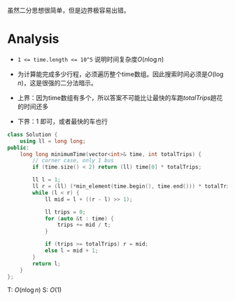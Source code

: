 虽然二分思想很简单，但是边界极容易出错。

# Analysis
-   `1 <= time.length <= 10^5` 说明时间复杂度$O(n\log n)$
-   为计算能完成多少行程，必须遍历整个time数组。因此搜索时间必须是$O(\log n)$，这是很强的二分法暗示。

- 上界：因为time数组有多个，所以答案不可能比让最快的车跑$totalTrips$趟花的时间还多
- 下界：1 即可，或者最快的车也行

```cpp
class Solution {
    using ll = long long;
public:
    long long minimumTime(vector<int>& time, int totalTrips) {
        // corner case, only 1 bus
        if (time.size() < 2) return (ll) time[0] * totalTrips;

        ll l = 1;
        ll r = (ll) (*min_element(time.begin(), time.end())) * totalTrips;
        while (l < r) {
            ll mid = l + ((r - l) >> 1);

            ll trips = 0;
            for (auto &t : time) {
                trips += mid / t;
            }

            if (trips >= totalTrips) r = mid;
            else l = mid + 1;  
        }
        return l;  
    }
};
```
T: $O(n\log n)$
S: $O(1)$
